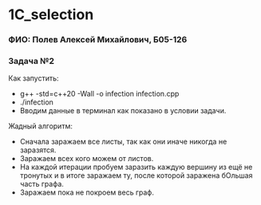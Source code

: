 # 1C_selection
### ФИО: Полев Алексей Михайлович, Б05-126
### Задача №2

Как запустить:
- g++ -std=c++20 -Wall -o infection infection.cpp
- ./infection
- Вводим данные в терминал как показано в условии задачи.

Жадный алгоритм:
- Сначала заражаем все листы, так как они иначе никогда не заразятся.
- Заражаем всех кого можем от листов.
- На каждой итерации пробуем заразить каждую вершину из ещё не тронутых и в итоге заражаем ту, после которой заражена бОльшая часть графа.
- Заражаем пока не покроем весь граф.
